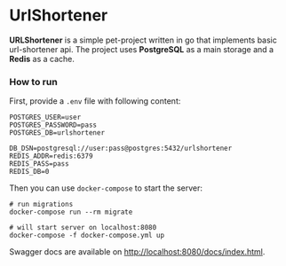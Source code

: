 # UrlShortener

**URLShortener** is a simple pet-project written
in go that implements basic url-shortener api.
The project uses **PostgreSQL** as a main storage
and a **Redis** as a cache.

### How to run

First, provide a `.env` file with following content:

```shell
POSTGRES_USER=user
POSTGRES_PASSWORD=pass
POSTGRES_DB=urlshortener

DB_DSN=postgresql://user:pass@postgres:5432/urlshortener
REDIS_ADDR=redis:6379
REDIS_PASS=pass
REDIS_DB=0
```

Then you can use `docker-compose` to start the server:

```shell
# run migrations
docker-compose run --rm migrate

# will start server on localhost:8080
docker-compose -f docker-compose.yml up
```

Swagger docs are available on
[http://localhost:8080/docs/index.html](http://localhost:8080/docs/index.html).
